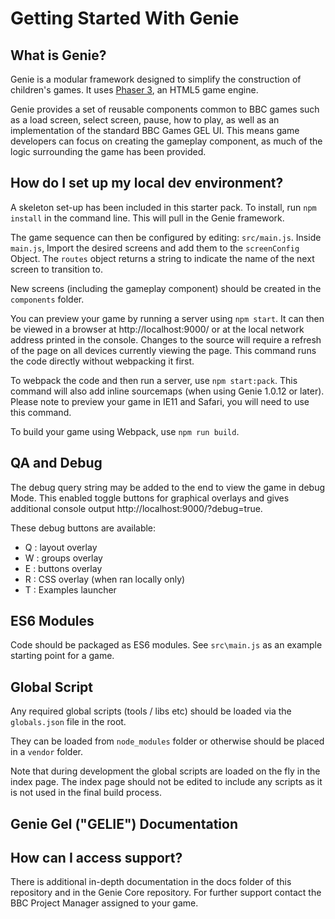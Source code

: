 # Getting Started With Genie

## What is Genie?

Genie is a modular framework designed to simplify the construction of children's games. It uses [Phaser 3](https://phaser.io/phaser3), an HTML5 game engine.

Genie provides a set of reusable components common to BBC games such as a load screen, select screen, pause, how to play, as well as an implementation of the standard BBC Games GEL UI. This means game developers can focus on creating the gameplay component, as much of the logic surrounding the game has been provided.

## How do I set up my local dev environment?

A skeleton set-up has been included in this starter pack. To install, run `npm install` in the command line. This will pull in the Genie framework.

The game sequence can then be configured by editing: `src/main.js`. Inside `main.js`, Import the desired screens and add them to the `screenConfig` Object. The `routes` object returns a string to indicate the name of the next screen to transition to.

New screens (including the gameplay component) should be created in the `components` folder.

You can preview your game by running a server using `npm start`. It can then be viewed in a browser at http://localhost:9000/ or at the local network address printed in the console. Changes to the source will require a refresh of the page on all devices currently viewing the page. This command runs the code directly without webpacking it first.

To webpack the code and then run a server, use `npm start:pack`. This command will also add inline sourcemaps (when using Genie 1.0.12 or later).  
Please note to preview your game in IE11 and Safari, you will need to use this command.

To build your game using Webpack, use `npm run build`.

## QA and Debug

The debug query string may be added to the end to view the game in debug Mode. This enabled toggle buttons for graphical overlays and gives additional console output http://localhost:9000/?debug=true.

These debug buttons are available:
- Q : layout overlay
- W : groups overlay
- E : buttons overlay
- R : CSS overlay (when ran locally only)
- T : Examples launcher

## ES6 Modules

Code should be packaged as ES6 modules.
See `src\main.js` as an example starting point for a game.

## Global Script

Any required global scripts (tools / libs etc) should be loaded via the `globals.json` file in the root.

They can be loaded from `node_modules` folder or otherwise should be placed in a `vendor` folder.

Note that during development the global scripts are loaded on the fly in the index page.
The index page should not be edited to include any scripts as it is not used in the final build process.

## Genie Gel ("GELIE") Documentation

## How can I access support?

There is additional in-depth documentation in the docs folder of this repository and in the Genie Core repository. For further support contact the BBC Project Manager assigned to your game.
